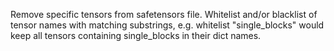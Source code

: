 Remove specific tensors from safetensors file.
Whitelist and/or blacklist of tensor names with matching substrings, e.g. whitelist "single_blocks" would keep all tensors containing single_blocks in their dict names.
